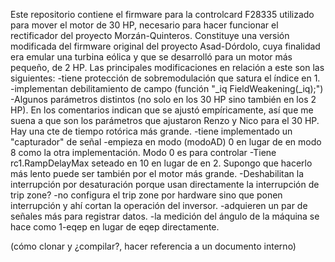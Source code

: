 Este repositorio contiene el firmware para la controlcard F28335 utilizado para mover el motor de 30 HP, necesario para hacer funcionar el rectificador del proyecto Morzán-Quinteros. Constituye una versión modificada del firmware original del proyecto Asad-Dórdolo, cuya finalidad era emular una turbina eólica y que se desarrolló para un motor más pequeño, de 2 HP. Las principales modificaciones en relación a este son las siguientes:
    -tiene protección de sobremodulación que satura el índice en 1.
    -implementan debilitamiento de campo (función "_iq FieldWeakening(_iq);")
    -Algunos parámetros distintos (no solo en los 30 HP sino también en los 2 HP). En los comentarios indican que se ajustó empíricamente, así que me suena a que son los parámetros que ajustaron Renzo y Nico para el 30 HP. Hay una cte de tiempo rotórica más grande.
    -tiene implementado un "capturador" de señal
    -empieza en modo (modoAD) 0 en lugar de en modo 8 como la otra implementación. Modo 0 es para controlar 
    -Tiene rc1.RampDelayMax seteado en 10 en lugar de en 2. Supongo que hacerlo más lento puede ser también por el motor más grande.
    -Deshabilitan la interrupción por desaturación porque usan directamente la interrupción de trip zone?
    -no configura el trip zone por hardware sino que ponen interrupción y ahí cortan la operación del inversor.
    -adquieren un par de señales más para registrar datos.
    -la medición del ángulo de la máquina se hace como 1-eqep en lugar de eqep directamente.

(cómo clonar y ¿compilar?, hacer referencia a un documento interno)